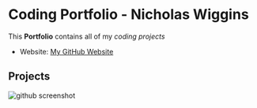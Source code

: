 # Coding Portfolio - Nicholas Wiggins
This **Portfolio** contains all of my *coding projects*

- Website: [My GitHub Website](https://github.com/Nijawi/)

## Projects
![github screenshot](https://user-images.githubusercontent.com/67612228/210680785-42cf5c88-029d-4e2c-b790-c28d8d31a517.png)
